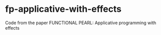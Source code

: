 # fp-applicative-with-effects
Code from the paper FUNCTIONAL PEARL: Applicative programming with effects

